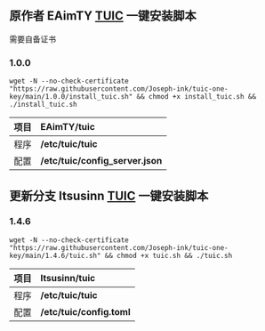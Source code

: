 ## 原作者 EAimTY [TUIC](https://github.com/EAimTY/tuic) 一键安装脚本

需要自备证书


### 1.0.0
```
wget -N --no-check-certificate "https://raw.githubusercontent.com/Joseph-ink/tuic-one-key/main/1.0.0/install_tuic.sh" && chmod +x install_tuic.sh && ./install_tuic.sh
```


| 项目 | **EAimTY/tuic** |
| :--- | :--- |
| 程序 | **/etc/tuic/tuic** |
| 配置 | **/etc/tuic/config_server.json** |

## 更新分支 Itsusinn [TUIC](https://github.com/Itsusinn/tuic) 一键安装脚本

### 1.4.6
```
wget -N --no-check-certificate "https://raw.githubusercontent.com/Joseph-ink/tuic-one-key/main/1.4.6/tuic.sh" && chmod +x tuic.sh && ./tuic.sh
```


| 项目 | **Itsusinn/tuic** |
| :--- | :--- |
| 程序 | **/etc/tuic/tuic** |
| 配置 | **/etc/tuic/config.toml** |
